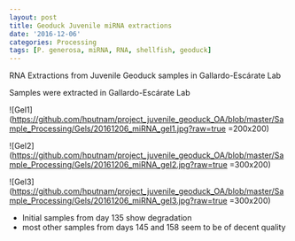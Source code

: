 ```yaml
---
layout: post
title: Geoduck Juvenile miRNA extractions
date: '2016-12-06'
categories: Processing
tags: [P. generosa, miRNA, RNA, shellfish, geoduck]
---
```


RNA Extractions from Juvenile Geoduck samples in Gallardo-Escárate Lab

Samples were extracted in Gallardo-Escárate Lab

![Gel1](https://github.com/hputnam/project_juvenile_geoduck_OA/blob/master/Sample_Processing/Gels/20161206_miRNA_gel1.jpg?raw=true =200x200)

![Gel2](https://github.com/hputnam/project_juvenile_geoduck_OA/blob/master/Sample_Processing/Gels/20161206_miRNA_gel2.jpg?raw=true =300x200)

![Gel3](https://github.com/hputnam/project_juvenile_geoduck_OA/blob/master/Sample_Processing/Gels/20161206_miRNA_gel3.jpg?raw=true =300x200)

* Initial samples from day 135 show degradation 
* most other samples from days 145 and 158 seem to be of decent quality
